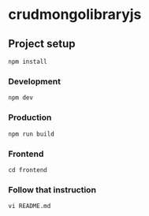 # crudmongolibraryjs

## Project setup
```
npm install
```

### Development
```
npm dev
```

### Production
```
npm run build
```
### Frontend
```
cd frontend
```
### Follow that instruction
```
vi README.md
```
